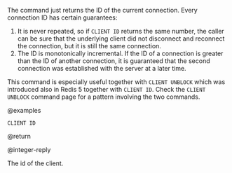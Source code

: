 The command just returns the ID of the current connection. Every connection ID
has certain guarantees:

1. It is never repeated, so if `CLIENT ID` returns the same number, the caller
   can be sure that the underlying client did not disconnect and reconnect the
   connection, but it is still the same connection.
2. The ID is monotonically incremental. If the ID of a connection is greater
   than the ID of another connection, it is guaranteed that the second
   connection was established with the server at a later time.

This command is especially useful together with `CLIENT UNBLOCK` which was
introduced also in Redis 5 together with `CLIENT ID`. Check the `CLIENT UNBLOCK`
command page for a pattern involving the two commands.

@examples

```cli
CLIENT ID
```

@return

@integer-reply

The id of the client.
